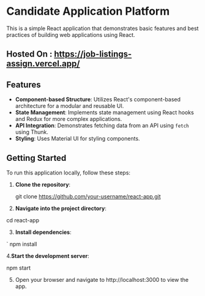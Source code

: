 # Candidate Application Platform

This is a simple React application that demonstrates basic features and best practices of building web applications using React.

## Hosted On :  https://job-listings-assign.vercel.app/

## Features

- **Component-based Structure**: Utilizes React's component-based architecture for a modular and reusable UI.
- **State Management**: Implements state management using React hooks and Redux for more complex applications.
- **API Integration**: Demonstrates fetching data from an API using `fetch` using Thunk.
- **Styling**: Uses Material UI for styling components.



## Getting Started

To run this application locally, follow these steps:

1. **Clone the repository**:

   
   git clone https://github.com/your-username/react-app.git

2. **Navigate into the project directory**:

  
  cd react-app

3. **Install dependencies**:

  `
    npm install

4.**Start the development server**:

  npm start

5. Open your browser and navigate to http://localhost:3000 to view the app.
